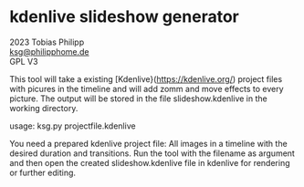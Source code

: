 # kdenlive slideshow generator
2023 Tobias Philipp\
ksg@philipphome.de\
GPL V3

This tool will take a existing [Kdenlive}(https://kdenlive.org/) project files with picures in the timeline
and will add zomm and move effects to every picture.
The output will be stored in the file slideshow.kdenlive in the working directory.

usage: ksg.py projectfile.kdenlive

You need a prepared kdenlive project file:
All images in a timeline with the desired duration
and transitions.
Run the tool with the filename as argument and
then open the created slideshow.kdenlive file in kdenlive
for rendering or further editing.
